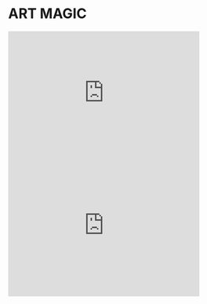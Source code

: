 # ART MAGIC
<iframe width="390" height="270" src="https://www.youtube.com/embed/vKeOEAadlP8" frameborder="0" allowfullscreen="allowfullscreen" data-link="https://www.youtube.com/watch?v=vKeOEAadlP8"></iframe>
<iframe width="390" height="270" src="https://www.youtube.com/embed/nzg3mqBNmBs" frameborder="0" allowfullscreen="allowfullscreen" data-link="https://www.youtube.com/watch?v=nzg3mqBNmBs"></iframe>
